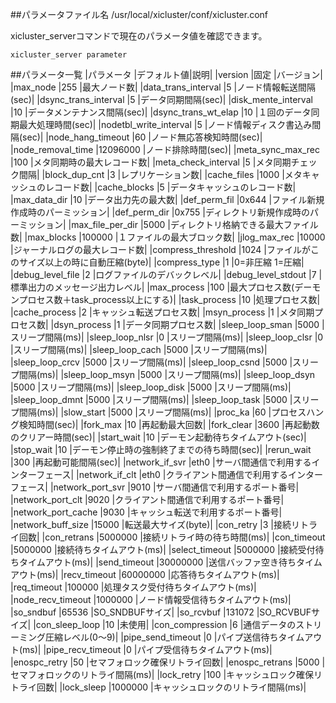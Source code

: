 ##パラメータファイル名
/usr/local/xicluster/conf/xicluster.conf  

xicluster_serverコマンドで現在のパラメータ値を確認できます。
```
xicluster_server parameter
```

##パラメータ一覧
|パラメータ             |デフォルト値|説明|
|version                |固定        |バージョン|
|max_node               |255         |最大ノード数|
|data_trans_interval    |5           |ノード情報転送間隔(sec)|
|dsync_trans_interval   |5           |データ同期間隔(sec)|
|disk_mente_interval    |10          |データメンテナンス間隔(sec)|
|dsync_trans_wt_elap    |10          |１回のデータ同期最大処理時間(sec)|
|nodetbl_write_interval |5           |ノード情報ディスク書込み間隔(sec)|
|node_hang_timeout      |60          |ノード無応答検知時間(sec)|
|node_removal_time      |12096000    |ノード排除時間(sec)|
|meta_sync_max_rec      |100         |メタ同期時の最大レコード数|
|meta_check_interval    |5           |メタ同期チェック間隔|
|block_dup_cnt          |3           |レプリケーション数|
|cache_files            |1000        |メタキャッシュのレコード数|
|cache_blocks           |5           |データキャッシュのレコード数|
|max_data_dir           |10          |データ出力先の最大数|
|def_perm_fil           |0x644       |ファイル新規作成時のパーミッション|
|def_perm_dir           |0x755       |ディレクトリ新規作成時のパーミッション|
|max_file_per_dir       |5000        |ディレクトリ格納できる最大ファイル数|
|max_blocks             |100000      |１ファイルの最大ブロック数|
|jlog_max_rec           |10000       |ジャーナルログの最大レコード数|
|compress_threshold     |1024        |ファイルがこのサイズ以上の時に自動圧縮(byte)|
|compress_type          |1           |0=非圧縮 1=圧縮|
|debug_level_file       |2           |ログファイルのデバックレベル|
|debug_level_stdout     |7           |標準出力のメッセージ出力レベル|
|max_process            |100         |最大プロセス数(デーモンプロセス数＋task_process以上にする)|
|task_process           |10          |処理プロセス数|
|cache_process          |2           |キャッシュ転送プロセス数|
|msyn_process           |1           |メタ同期プロセス数|
|dsyn_process           |1           |データ同期プロセス数|
|sleep_loop_sman        |5000        |スリープ間隔(ms)|
|sleep_loop_nlsr        |0           |スリープ間隔(ms)|
|sleep_loop_clsr        |0           |スリープ間隔(ms)|
|sleep_loop_cach        |5000        |スリープ間隔(ms)|
|sleep_loop_crcv        |5000        |スリープ間隔(ms)|
|sleep_loop_csnd        |5000        |スリープ間隔(ms)|
|sleep_loop_msyn        |5000        |スリープ間隔(ms)|
|sleep_loop_dsyn        |5000        |スリープ間隔(ms)|
|sleep_loop_disk        |5000        |スリープ間隔(ms)|
|sleep_loop_dmnt        |5000        |スリープ間隔(ms)|
|sleep_loop_task        |5000        |スリープ間隔(ms)|
|slow_start             |5000        |スリープ間隔(ms)|
|proc_ka                |60          |プロセスハング検知時間(sec)|
|fork_max               |10          |再起動最大回数|
|fork_clear             |3600        |再起動数のクリアー時間(sec)|
|start_wait             |10          |デーモン起動待ちタイムアウト(sec)|
|stop_wait              |10          |デーモン停止時の強制終了までの待ち時間(sec)|
|rerun_wait             |300         |再起動可能間隔(sec)|
|network_if_svr         |eth0        |サーバ間通信で利用するインターフェース|
|network_if_clt         |eth0        |クライアント間通信で利用するインターフェース|
|network_port_svr       |9010        |サーバ間通信で利用するポート番号|
|network_port_clt       |9020        |クライアント間通信で利用するポート番号|
|network_port_cache     |9030        |キャッシュ転送で利用するポート番号|
|network_buff_size      |15000       |転送最大サイズ(byte)|
|con_retry              |3           |接続リトライ回数|
|con_retrans            |5000000     |接続リトライ時の待ち時間(ms)|
|con_timeout            |5000000     |接続待ちタイムアウト(ms)|
|select_timeout         |5000000     |接続受付待ちタイムアウト(ms)|
|send_timeout           |30000000    |送信バッファ空き待ちタイムアウト(ms)|
|recv_timeout           |60000000    |応答待ちタイムアウト(ms)|
|req_timeout            |100000      |処理タスク受付待ちタイムアウト(ms)|
|node_recv_timeout      |1000000     |ノード情報受信待ちタイムアウト(ms)|
|so_sndbuf              |65536       |SO_SNDBUFサイズ|
|so_rcvbuf              |131072      |SO_RCVBUFサイズ|
|con_sleep_loop         |10          |未使用|
|con_compression        |6           |通信データのストリーミング圧縮レベル(0～9)|
|pipe_send_timeout      |0           |パイプ送信待ちタイムアウト(ms)|
|pipe_recv_timeout      |0           |パイプ受信待ちタイムアウト(ms)|
|enospc_retry           |50          |セマフォロック確保リトライ回数|
|enospc_retrans         |5000        |セマフォロックのリトライ間隔(ms)|
|lock_retry             |100         |キャッシュロック確保リトライ回数|
|lock_sleep             |1000000     |キャッシュロックのリトライ間隔(ms)|
